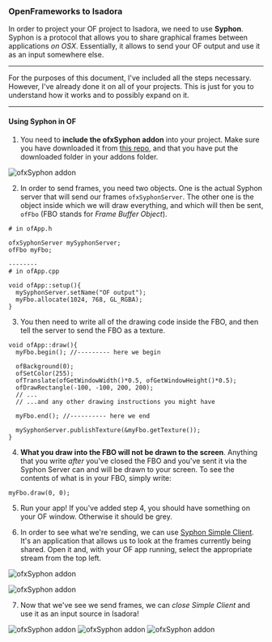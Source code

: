 ### OpenFrameworks to Isadora

In order to project your OF project to Isadora, we need to use **Syphon**. Syphon is a protocol that allows you to share graphical frames between applications *on OSX*. Essentially, it allows to send your OF output and use it as an input somewhere else.

---

For the purposes of this document, I've included all the steps necessary. However, I've already done it on all of your projects. This is just for you to understand how it works and to possibly expand on it.

---

#### Using Syphon in OF
1. You need to **include the ofxSyphon addon** into your project. Make sure you have downloaded it from [this repo](https://github.com/astellato/ofxSyphon), and that you have put the downloaded folder in your addons folder.

![ofxSyphon addon](https://github.com/pierredepaz/robot-liberation-theater/blob/master/stage-management/assets/syphon-addon.png)

2. In order to send frames, you need two objects. One is the actual Syphon server that will send our frames `ofxSyphonServer`. The other one is the object inside which we will draw everything, and which will then be sent, `ofFbo` (FBO stands for *Frame Buffer Object*).

```
# in ofApp.h

ofxSyphonServer mySyphonServer;
ofFbo myFbo;

--------
# in ofApp.cpp

void ofApp::setup(){
  mySyphonServer.setName("OF output");
  myFbo.allocate(1024, 768, GL_RGBA);
}
```

3. You then need to write all of the drawing code inside the FBO, and then tell the server to send the FBO as a texture.

```
void ofApp::draw(){
  myFbo.begin(); //--------- here we begin
  
  ofBackground(0);
  ofSetColor(255);
  ofTranslate(ofGetWindowWidth()*0.5, ofGetWindowHeight()*0.5);
  ofDrawRectangle(-100, -100, 200, 200);
  // ...
  // ...and any other drawing instructions you might have
  
  myFbo.end(); //---------- here we end
  
  mySyphonServer.publishTexture(&myFbo.getTexture());
}
```

4. **What you draw into the FBO will not be drawn to the screen**. Anything that you write *after* you've closed the FBO and you've sent it via the Syphon Server can and will be drawn to your screen. To see the contents of what is in your FBO, simply write:
```
myFbo.draw(0, 0);
```

5. Run your app! If you've added step 4, you should have something on your OF window. Otherwise it should be grey.

6. In order to see what we're sending, we can use [Syphon Simple Client](https://github.com/Syphon/Simple/releases/tag/version-3). It's an application that allows us to look at the frames currently being shared. Open it and, with your OF app running, select the appropriate stream from the top left.

![ofxSyphon addon](https://github.com/pierredepaz/robot-liberation-theater/blob/master/stage-management/assets/syphon-simpleclient.png)

![ofxSyphon addon](https://github.com/pierredepaz/robot-liberation-theater/blob/master/stage-management/assets/syphon-of-to-simpleclient.png)

7. Now that we've see we send frames, we can *close Simple Client* and use it as an input source in Isadora!

![ofxSyphon addon](https://github.com/pierredepaz/robot-liberation-theater/blob/master/stage-management/assets/syphon-of-to-isadora-1.png)
![ofxSyphon addon](https://github.com/pierredepaz/robot-liberation-theater/blob/master/stage-management/assets/syphon-of-to-isadora-2.png)
![ofxSyphon addon](https://github.com/pierredepaz/robot-liberation-theater/blob/master/stage-management/assets/syphon-of-to-isadora-3.png)
